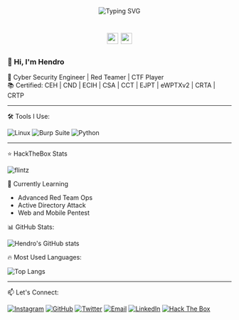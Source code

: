<!-- ASCII header -->
<p align="center">
  <img src="https://readme-typing-svg.demolab.com?font=Fira+Code&size=24&duration=3000&pause=500&color=00FF00&center=true&vCenter=true&width=435&lines=%24+whoami;cyber+security+enthusiast;red+teamer;CTF+player" alt="Typing SVG" />
</p>

<h1 align="center"><img src="https://www.animatedimages.org/data/media/562/animated-hacker-image-0021.gif" width="25" />  <img src="https://www.animatedimages.org/data/media/562/animated-hacker-image-0021.gif" width="25" /></h1>

### 👋 Hi, I'm Hendro 

🚀 Cyber Security Engineer | Red Teamer | CTF Player  
📚 Certified: CEH | CND | ECIH | CSA | CCT | EJPT | eWPTXv2 | CRTA | CRTP

---

🛠️ Tools I Use:

![Linux](https://img.shields.io/badge/Linux-FCC624?style=for-the-badge&logo=linux&logoColor=black)
![Burp Suite](https://img.shields.io/badge/Burp_Suite-FF6600?style=for-the-badge&logo=burp-suite&logoColor=white)
![Python](https://img.shields.io/badge/Python-3776AB?style=for-the-badge&logo=python&logoColor=white)


---

⭐ HackTheBox Stats

![flintz](https://www.hackthebox.com/badge/image/1932568)

🧠 Currently Learning
- Advanced Red Team Ops
- Active Directory Attack
- Web and Mobile Pentest

📊 GitHub Stats:

![Hendro's GitHub stats](https://github-readme-stats.vercel.app/api?username=muhammadhendro&show_icons=true&theme=radical)


🔥 Most Used Languages:

![Top Langs](https://github-readme-stats.vercel.app/api/top-langs/?username=muhammadhendro&layout=compact&theme=radical)

---

📫 Let's Connect:

[![Instagram](https://img.shields.io/badge/@hendrojun-E4405F?style=for-the-badge&logo=instagram&logoColor=white)](https://instagram.com/hendrojun)
[![GitHub](https://img.shields.io/badge/GitHub-%23181717.svg?style=for-the-badge&logo=github&logoColor=white)](https://github.com/muhammadhendro)
[![Twitter](https://img.shields.io/badge/Twitter-%231DA1F2.svg?style=for-the-badge&logo=twitter&logoColor=white)](https://x.com/hendro_jun)
[![Email](https://img.shields.io/badge/Email-%23D14836.svg?style=for-the-badge&logo=gmail&logoColor=white)](mailto:muhammadhendro88@gmail.com)
[![LinkedIn](https://img.shields.io/badge/LinkedIn-%230A66C2.svg?style=for-the-badge&logo=linkedin&logoColor=white)](https://www.linkedin.com/in/muhammad-hendro/)
[![Hack The Box](https://img.shields.io/badge/-HackTheBox-111?style=for-the-badge&logo=HackTheBox&logoColor=white)](https://app.hackthebox.com/profile/1932568)
